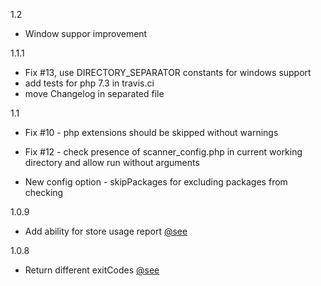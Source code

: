 1.2

 - Window suppor improvement
 
1.1.1

   - Fix #13, use DIRECTORY_SEPARATOR constants for windows support
   - add tests for php 7.3 in travis.ci
   - move Changelog in separated file
   
1.1
   - Fix #10 - php extensions should be skipped without warnings

   - Fix #12 - check presence of scanner_config.php in current working directory and allow run without arguments

   - New config option - skipPackages for excluding packages from checking
      
1.0.9 
  - Add ability for store usage report [@see](https://github.com/Insolita/unused-scanner/blob/master/scanner_config.example.php#L51)


1.0.8 

- Return different exitCodes [@see](https://github.com/Insolita/unused-scanner/blob/master/Lib/Runner.php#L18)

